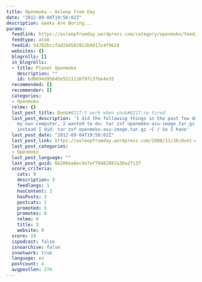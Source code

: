 ```yaml
---
title: Openmoko – Asleep from Day
date: "2012-09-04T19:56:02Z"
description: Geeks Are Boring...
params:
  feedlink: https://asleepfromday.wordpress.com/category/openmoko/feed/atom/
  feedtype: atom
  feedid: 54782bccfad244583912b9d17c4f9624
  websites: {}
  blogrolls: []
  in_blogrolls:
  - title: Planet Openmoko
    description: ""
    id: 6d8694d95645e5521116f97c37be4e35
  recommended: []
  recommender: []
  categories:
  - Openmoko
  relme: {}
  last_post_title: Don&#8217;t work when you&#8217;re tired.
  last_post_description: 'I did the following things in the past few days: and, on
    my own computer, I wanted to do: tar zxf openmoko-asu-image.tar.gz -C /mnt but
    instead I did: tar zxf openmoko-asu-image.tar.gz -C / So I have'
  last_post_date: "2012-09-04T19:56:02Z"
  last_post_link: https://asleepfromday.wordpress.com/2008/11/26/dont-work-when-youre-tired/
  last_post_categories:
  - Openmoko
  last_post_language: ""
  last_post_guid: 66200ea8ec4e7ef70482887a30a2f137
  score_criteria:
    cats: 0
    description: 3
    feedlangs: 1
    hasContent: 3
    hasPosts: 3
    postcats: 1
    promoted: 5
    promotes: 0
    relme: 0
    title: 3
    website: 0
  score: 19
  ispodcast: false
  isnoarchive: false
  innetwork: true
  language: en
  postcount: 4
  avgpostlen: 274
---
```

